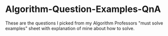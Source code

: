 # Algorithm-Question-Examples-QnA
These are the questions I picked from my Algorithm Professors "must solve examples" sheet  with explanation of mine about how to solve.
